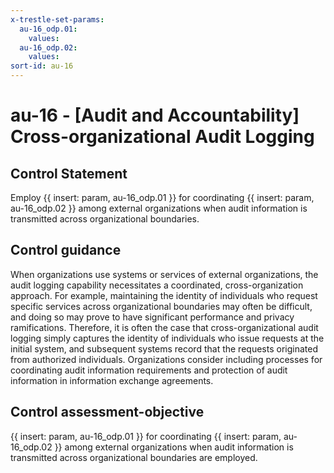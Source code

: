 ```yaml
---
x-trestle-set-params:
  au-16_odp.01:
    values:
  au-16_odp.02:
    values:
sort-id: au-16
---
```


# au-16 - \[Audit and Accountability\] Cross-organizational Audit Logging

## Control Statement

Employ {{ insert: param, au-16_odp.01 }} for coordinating {{ insert: param, au-16_odp.02 }} among external organizations when audit information is transmitted across organizational boundaries.

## Control guidance

When organizations use systems or services of external organizations, the audit logging capability necessitates a coordinated, cross-organization approach. For example, maintaining the identity of individuals who request specific services across organizational boundaries may often be difficult, and doing so may prove to have significant performance and privacy ramifications. Therefore, it is often the case that cross-organizational audit logging simply captures the identity of individuals who issue requests at the initial system, and subsequent systems record that the requests originated from authorized individuals. Organizations consider including processes for coordinating audit information requirements and protection of audit information in information exchange agreements.

## Control assessment-objective

{{ insert: param, au-16_odp.01 }} for coordinating {{ insert: param, au-16_odp.02 }} among external organizations when audit information is transmitted across organizational boundaries are employed.
